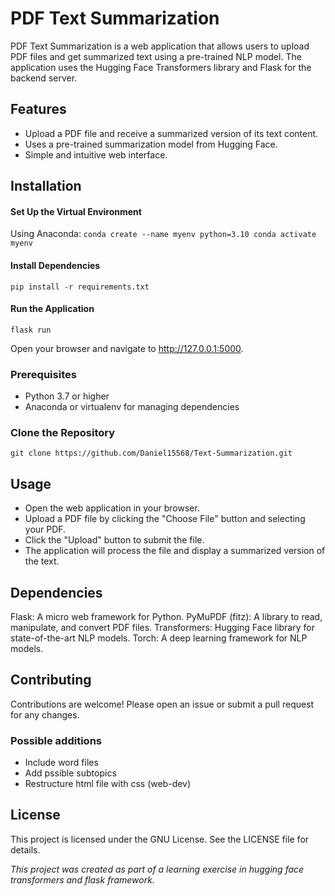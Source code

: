 # PDF Text Summarization

PDF Text Summarization is a web application that allows users to upload PDF files and get summarized text using a pre-trained NLP model. The application uses the Hugging Face Transformers library and Flask for the backend server.

## Features

- Upload a PDF file and receive a summarized version of its text content.
- Uses a pre-trained summarization model from Hugging Face.
- Simple and intuitive web interface.

## Installation

#### Set Up the Virtual Environment

Using Anaconda:
    `conda create --name myenv python=3.10
    conda activate myenv`

#### Install Dependencies
    pip install -r requirements.txt
#### Run the Application
    flask run
Open your browser and navigate to http://127.0.0.1:5000.

### Prerequisites

- Python 3.7 or higher
- Anaconda or virtualenv for managing dependencies

### Clone the Repository
`git clone https://github.com/Daniel15568/Text-Summarization.git`

## Usage
- Open the web application in your browser.
- Upload a PDF file by clicking the "Choose File" button and selecting your PDF.
- Click the "Upload" button to submit the file.
- The application will process the file and display a summarized version of the text.

## Dependencies
Flask: A micro web framework for Python.
PyMuPDF (fitz): A library to read, manipulate, and convert PDF files.
Transformers: Hugging Face library for state-of-the-art NLP models.
Torch: A deep learning framework for NLP models.

## Contributing
Contributions are welcome! Please open an issue or submit a pull request for any changes.

### Possible additions
- Include word files
- Add pssible subtopics
- Restructure html file with css (web-dev)

## License
This project is licensed under the GNU License. See the LICENSE file for details.


*This project was created as part of a learning exercise in hugging face transformers and flask framework.*
